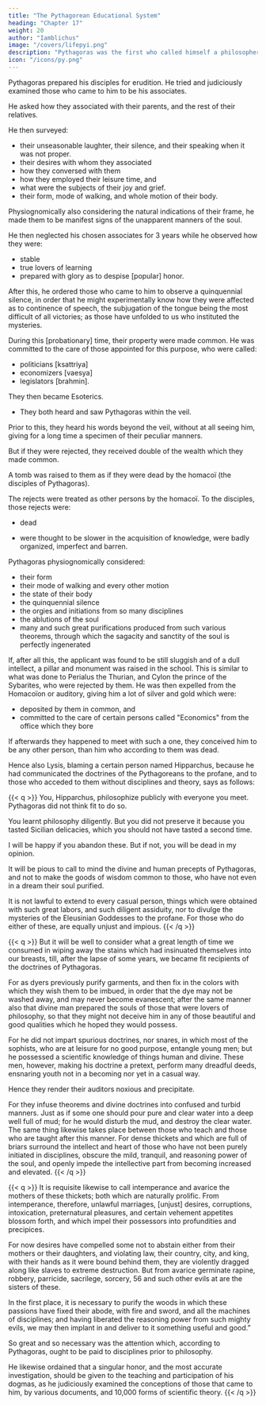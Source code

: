 ```yaml
---
title: "The Pythagorean Educational System"
heading: "Chapter 17"
weight: 20
author: "Iamblichus"
image: "/covers/lifepyi.png"
description: "Pythagoras was the first who called himself a philosopher"
icon: "/icons/py.png"
---
```



Pythagoras prepared his disciples for erudition. He tried and judiciously examined those who came to him to be his associates.  <!-- 51 --> 

He asked how they associated with their parents, and the rest of their relatives. 

He then surveyed:
- their unseasonable laughter, their silence, and their speaking when it was not proper. 
- their desires with whom they associated
- how they conversed with them
- how they employed their leisure time, and
- what were the subjects of their joy and grief. 
- their form, mode of walking, and whole motion of their body. 

Physiognomically also considering the natural indications of their frame, he made them to be manifest signs of the unapparent manners of the soul. 

<!-- When, therefore, he had thus made trial of some one, he suffered him to be --> 

He then neglected his chosen associates for 3 years while he observed how they were:
- stable
- true lovers of learning
- prepared with glory as to despise [popular] honor. 

After this, he ordered those who came to him to observe a quinquennial silence, in order that he might experimentally know how they were affected as to continence of speech, the subjugation of the tongue being the most difficult of all victories; as those have unfolded to us who instituted the mysteries. 

During this [probationary] time, their property were made common. He was committed to the care of those appointed for this purpose, who were called:
- politicians [ksattriya]
- economizers [vaesya]
- legislators [brahmin]. 

They then became Esoterics.

<!-- With respect to these probationers, those who appeared to be worthy to participate of his dogmas, from the judgment he had formed of them from their life and the modesty of their behaviour, after the quinquennial silence, then became  -->

- They both heard and saw Pythagoras within the veil. 

Prior to this, they heard his words beyond the veil, without at all seeing him, giving for a long time a specimen of their peculiar manners. 

But if they were rejected, they received double of the wealth which they made common. 

A tomb was raised to them as if they were dead by the homacoï (the disciples of Pythagoras). 

The rejects were treated as <!-- And if they happened to meet with them afterwards, they behaved to them as if they were --> other persons by the homacoï. To the disciples, those rejects were:
- dead
<!-- , whom they had modelled by education, in the expectation that they would become truly good men by the disciplines they would learn.  -->
- were thought to be slower in the acquisition of knowledge, were badly organized, imperfect and barren.


Pythagoras physiognomically considered:
- their form
- their mode of walking and every other motion
- the state of their body
- the quinquennial silence <!-- and he had conceived good hope respecting them; after likewise --> 
- the orgies and initiations from so many disciplines
- the ablutions of the soul
- many and such great purifications produced from such various theorems, through which the sagacity and sanctity of the soul is perfectly ingenerated

If, after all this, the applicant was found to be still sluggish and of a dull intellect, a pillar and monument was raised in the school. This is similar to what was done to Perialus the Thurian, and Cylon the prince of the Sybarites, who were rejected by them. He was then expelled from the Homacoïon or auditory, giving him a lot of silver and gold which were:
- deposited by them in common, and
- committed to the care of certain persons called "Economics" from the office which they bore

If afterwards they happened to meet with such a one, they conceived him to be any other person, than him who according to them was dead. 

Hence also Lysis, blaming a certain person named Hipparchus, because he had communicated the doctrines of the Pythagoreans to the profane, and to those who acceded to them without disciplines and theory, says as follows:

{{< q >}}
You, Hipparchus, philosophize publicly with everyone you meet. Pythagoras did not think fit to do so. 

You learnt philosophy diligently. But you did not preserve it because you tasted Sicilian delicacies, <!-- 54 --> which you should not have tasted a second time. 

I will be happy if you abandon these. But if not, you will be dead in my opinion. 

It will be pious to call to mind the divine and human precepts of Pythagoras, and not to make the goods of wisdom common to those, who have not even in a dream their soul purified. 

It is not lawful to extend to every casual person, things which were obtained with such great labors, and such diligent assiduity, nor to divulge the mysteries of the Eleusinian Goddesses to the profane. For those who do either of these, are equally unjust and impious. 
{{< /q >}}

{{< q >}}
But it will be well to consider what a great length of time we consumed in wiping away the stains which had insinuated themselves into our breasts, till, after the lapse of some years, we became fit recipients of the doctrines of Pythagoras. 

For as dyers previously purify garments, and then fix in the colors with which they wish them to be imbued, in order that the dye may not be washed away, and may never become evanescent; after the same manner also that divine man prepared the souls of those that were lovers of philosophy, so that they might not deceive him in any of those beautiful and good qualities which he hoped they would possess. 

For he did not impart spurious doctrines, nor snares, in which most of the sophists, who are at leisure for no good purpose, entangle young men; but he possessed a scientific knowledge of things human and divine. These men, however, making his doctrine a pretext, perform many dreadful deeds, ensnaring youth not in a becoming nor yet in a casual way. 

Hence they render their auditors noxious and precipitate. 

For they infuse theorems and divine doctrines into confused and turbid manners. Just as if some one should pour pure and clear water into a deep well full of mud; for he would disturb the mud, and destroy the clear water. The same thing likewise takes place between those who teach and those who are taught after this manner. For dense thickets and which are full of briars surround the intellect and heart of those who have not been purely initiated in disciplines, obscure the mild, tranquil, and reasoning power of the soul, and openly impede the intellective part from becoming increased and elevated.
{{< /q >}}

{{< q >}}
It is requisite likewise to call intemperance and avarice the mothers of these thickets; both which are naturally prolific. From intemperance, therefore, unlawful marriages, [unjust] desires, corruptions, intoxication, preternatural pleasures, and certain vehement appetites blossom forth, and which impel their possessors into profundities and precipices. 

For now desires have compelled some not to abstain either from their mothers or their daughters, and violating law, their country, city, and king, with their hands as it were bound behind them, they are violently dragged along like slaves to extreme destruction. But from avarice germinate rapine, robbery, parricide, sacrilege, sorcery, 56 and such other evils at are the sisters of these. 


In the first place, it is necessary to purify the woods in which these passions have fixed their abode, with fire and sword, and all the machines of disciplines; and having liberated the reasoning power from such mighty evils, we may then implant in and deliver to it something useful and good.” 

So great and so necessary was the attention which, according to Pythagoras, ought to be paid to disciplines prior to philosophy. 

He likewise ordained that a singular honor, and the most accurate investigation, should be given to the teaching and participation of his dogmas, as he judiciously examined the conceptions of those that came to him, by various documents, and 10,000 forms of scientific theory.
{{< /q >}}